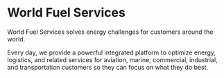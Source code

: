# World Fuel Services
World Fuel Services solves energy challenges for customers around the world. 

Every day, we provide a powerful integrated platform to optimize energy, logistics, and related services for aviation, marine, commercial, industrial, and transportation customers so they can focus on what they do best.

